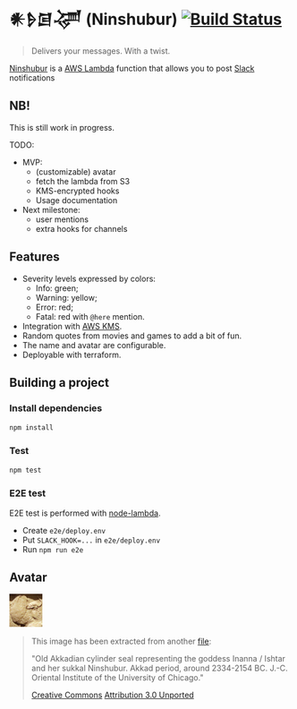 # 𒀭𒊩𒌆𒋚 (Ninshubur) [![Build Status](https://travis-ci.org/artamonovkirill/ninshubur.svg?branch=master)](https://travis-ci.org/artamonovkirill/ninshubur)

> Delivers your messages. With a twist. 

[Ninshubur](https://en.wikipedia.org/wiki/Ninshubur) is a [AWS Lambda](https://aws.amazon.com/lambda/) 
function that allows you to post [Slack](https://slack.com/) notifications

## NB!

This is still work in progress.

TODO:
* MVP:
  * (customizable) avatar
  * fetch the lambda from S3
  * KMS-encrypted hooks
  * Usage documentation
* Next milestone:
  * user mentions
  * extra hooks for channels

## Features

* Severity levels expressed by colors:
  * Info: green;
  * Warning: yellow;
  * Error: red;
  * Fatal: red with `@here` mention.
* Integration with [AWS KMS](https://aws.amazon.com/kms/).
* Random quotes from movies and games to add a bit of fun.
* The name and avatar are configurable.
* Deployable with terraform.

## Building a project

### Install dependencies
```bash
npm install
```

### Test
```bash
npm test
```

### E2E test

E2E test is performed with [node-lambda](https://github.com/motdotla/node-lambda).

* Create `e2e/deploy.env`
* Put `SLACK_HOOK=...` in `e2e/deploy.env` 
* Run `npm run e2e`

## Avatar

![Ninshubur avatar](ninshubur.jpg) 

> This image has been extracted from another [file](https://commons.wikimedia.org/wiki/File:Seal_of_Inanna,_2350-2150_BCE.jpg): 
>
>"Old Akkadian cylinder seal representing the goddess Inanna / Ishtar and her sukkal Ninshubur. Akkad period, around 2334-2154 BC. J.-C. Oriental Institute of the University of Chicago." 
> 
> [Creative Commons](https://en.wikipedia.org/wiki/en:Creative_Commons) [Attribution 3.0 Unported](https://creativecommons.org/licenses/by/3.0/deed.en)